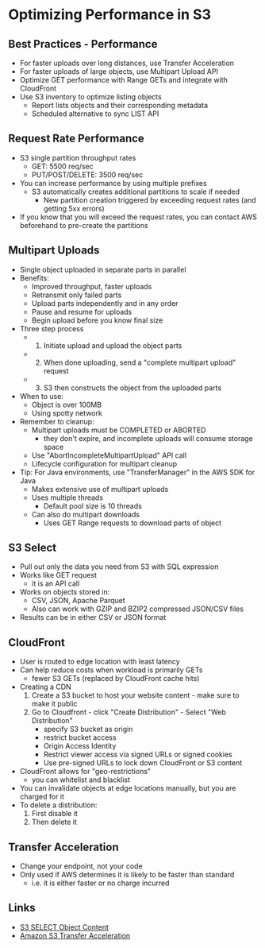 # Optimizing Performance in S3


## Best Practices - Performance

* For faster uploads over long distances, use Transfer Acceleration
* For faster uploads of large objects, use Multipart Upload API
* Optimize GET performance with Range GETs and integrate with CloudFront
* Use S3 inventory to optimize listing objects
	- Report lists objects and their corresponding metadata
	- Scheduled alternative to sync LIST API


## Request Rate Performance

* S3 single partition throughput rates
	- GET: 5500 req/sec
	- PUT/POST/DELETE: 3500 req/sec
* You can increase performance by using multiple prefixes
	- S3 automatically creates additional partitions to scale if needed
		- New partition creation triggered by exceeding request rates (and getting 5xx errors)
* If you know that you will exceed the request rates, you can contact AWS beforehand to pre-create the partitions


## Multipart Uploads

* Single object uploaded in separate parts in parallel
* Benefits:
	- Improved throughput, faster uploads
	- Retransmit only failed parts
	- Upload parts independently and in any order
	- Pause and resume for uploads
	- Begin upload before you know final size
* Three step process
	- 1. Initiate upload and upload the object parts
	- 2. When done uploading, send a "complete multipart upload" request
	- 3. S3 then constructs the object from the uploaded parts
* When to use:
	- Object is over 100MB
	- Using spotty network
* Remember to cleanup:
	- Multipart uploads must be COMPLETED or ABORTED
		- they don't expire, and incomplete uploads will consume storage space
	- Use "AbortIncompleteMultipartUpload" API call
	- Lifecycle configuration for multipart cleanup
* Tip:  For Java environments, use "TransferManager" in the AWS SDK for Java
	- Makes extensive use of multipart uploads
	- Uses multiple threads
		- Default pool size is 10 threads
	- Can also do multipart downloads
		- Uses GET Range requests to download parts of object


## S3 Select

* Pull out only the data you need from S3 with SQL expression
* Works like GET request
	- it is an API call
* Works on objects stored in:
	- CSV, JSON, Apache Parquet
	- Also can work with GZIP and BZIP2 compressed JSON/CSV files
* Results can be in either CSV or JSON format


## CloudFront

* User is routed to edge location with least latency
* Can help reduce costs when workload is primarily GETs
	- fewer S3 GETs (replaced by CloudFront cache hits)
* Creating a CDN
	1. Create a S3 bucket to host your website content - make sure to make it public
	2. Go to Cloudfront - click "Create Distribution" - Select "Web Distribution"
		- specify S3 bucket as origin
		- restrict bucket access
		- Origin Access Identity
		- Restrict viewer access via signed URLs or signed cookies
		- Use pre-signed URLs to lock down CloudFront or S3 content
* CloudFront allows for "geo-restrictions" 
	- you can whitelist and blacklist
* You can invalidate objects at edge locations manually, but you are charged for it
* To delete a distribution:
	1. First disable it
	2. Then delete it


## Transfer Acceleration

* Change your endpoint, not your code
* Only used if AWS determines it is likely to be faster than standard
	- i.e. it is either faster or no charge incurred


## Links

* [S3 SELECT Object Content](https://docs.aws.amazon.com/AmazonS3/latest/API/RESTObjectSELECTContent.html)
* [Amazon S3 Transfer Acceleration](https://s3-accelerate-speedtest.s3-accelerate.amazonaws.com/en/accelerate-speed-comparsion.html)
